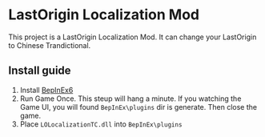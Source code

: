 # LastOrigin Localization Mod

This project is a LastOrigin Localization Mod. It can change your LastOrigin to Chinese Trandictional.

## Install guide

1. Install [BepInEx6](https://github.com/BepInEx/BepInEx/releases)
2. Run Game Once. This steup will hang a minute. If you watching the Game UI, you will found `BepInEx\plugins` dir is generate. Then close the game.
3. Place `LOLocalizationTC.dll` into `BepInEx\plugins`
